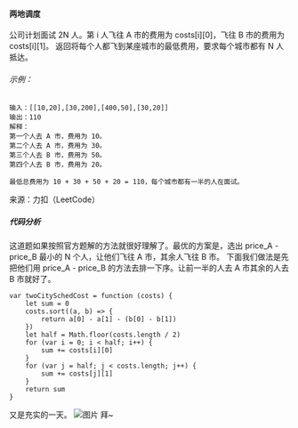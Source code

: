 #### 两地调度

公司计划面试 2N 人。第 i 人飞往 A 市的费用为 costs[i][0]，飞往 B 市的费用为 costs[i][1]。
返回将每个人都飞到某座城市的最低费用，要求每个城市都有 N 人抵达。

###### 示例：

```
输入：[[10,20],[30,200],[400,50],[30,20]]
输出：110
解释：
第一个人去 A 市，费用为 10。
第二个人去 A 市，费用为 30。
第三个人去 B 市，费用为 50。
第四个人去 B 市，费用为 20。

最低总费用为 10 + 30 + 50 + 20 = 110，每个城市都有一半的人在面试。

```

来源：力扣（LeetCode）

##### 代码分析

这道题如果按照官方题解的方法就很好理解了。最优的方案是，选出 price_A - price_B 最小的 N 个人，让他们飞往 A 市，其余人飞往 B 市。
下面我们做法是先把他们用 price_A - price_B 的方法去排一下序。让前一半的人去 A 市其余的人去 B 市就好了。

```
var twoCitySchedCost = function (costs) {
    let sum = 0
    costs.sort((a, b) => {
        return a[0] - a[1] - (b[0] - b[1])
    })
    let half = Math.floor(costs.length / 2)
    for (var i = 0; i < half; i++) {
        sum += costs[i][0]
    }
    for (var j = half; j < costs.length; j++) {
        sum += costs[j][1]
    }
    return sum
}
```

又是充实的一天。
![图片](https://github.com/w-joker/leetcode-javascript/blob/master/image/16f41662f7a9bfed.jpg)
拜~
